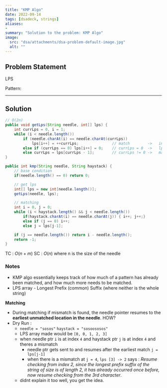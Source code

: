 ```yaml
---
title: "KMP Algo"
date: 2022-09-14
tags: [dsadeck, strings]
aliases:
- 
summary: "Solution to the problem: KMP Algo"
image:
  src: "dsa/attachments/dsa-problem-default-image.jpg"
  alt: ""
---
```


## Problem Statement
LPS

Pattern: 

---

## Solution
``` java
// O(2n)
public void getLps(String needle, int[] lps) {
	int currLps = 0, i = 1;
	while (i < needle.length())
		if (needle.charAt(i) == needle.charAt(currLps))
			lps[i++] = ++currLps;               // match        ->   increment lps
		else if (currLps == 0) lps[i++] = 0;    // currLps = 0  ->   lps not possible
		else currLps = lps[currLps - 1];        // currLps != 0 ->   match against prev currLps
}

public int kmp(String needle, String haystack) {
	// base condition
	if(needle.length() == 0) return 0;

	// get lps
	int[] lps = new int[needle.length()];
	getLps(needle, lps);

	// matching
	int i = 0, j = 0;
	while (i < haystack.length() && j < needle.length())
		if(haystack.charAt(i) == needle.charAt(j)) { i++; j++;}
		else if (j == 0) i++;
		else j = lps[j-1];

	if (j == needle.length()) return i - needle.length();
	return -1;
}
```
TC : $O(n + m)$
SC : $O(n)$ where n is the size of the needle

### Notes
- KMP algo essentially keeps track of how much of a pattern has already been matched, and how much more needs to be matched.
- LPS array - Longest Prefix (common) Suffix (where neither is the whole string) 

**Matching**
- During matching if mismatch is found, the needle pointer resumes to the **earliest unmatched location in the needle**. HOW?
- Dry Run :
	- ` needle = "sosos" ` ` haystack = "sosoososos" `
	- LPS array made would be `[0, 0, 1, 2, 3]`
	- when needle ptr `i` is at index `4` and haystack ptr `j` is at index `4` and theres a mismatch
		- needle ptr gets sent to and resumes after the earliest match `j = lps[j-1]` 
		- when there is a mismatch at `j = 4`,  `lps [3] -> 2` says : *Resume checking from index 2, since the longest prefix suffix of the string of size is of length 2, it has already occurred once before, now resume checking from the 3rd character*. 
	- didnt explain it too well, you get the idea.




